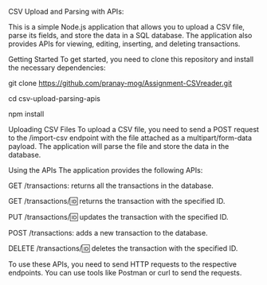 CSV Upload and Parsing with APIs:

This is a simple Node.js application that allows you to upload a CSV file, parse its fields, and store the data in a SQL database. The application also provides APIs for viewing, editing, inserting, and deleting transactions.

Getting Started
To get started, you need to clone this repository and install the necessary dependencies:


git clone https://github.com/pranay-mog/Assignment-CSVreader.git

cd csv-upload-parsing-apis

npm install

Uploading CSV Files
To upload a CSV file, you need to send a POST request to the /import-csv endpoint with the file attached as a multipart/form-data payload. The application will parse the file and store the data in the database.

Using the APIs
The application provides the following APIs:

GET /transactions: returns all the transactions in the database.

GET /transactions/:id: returns the transaction with the specified ID.

PUT /transactions/:id: updates the transaction with the specified ID.

POST /transactions: adds a new transaction to the database.

DELETE /transactions/:id: deletes the transaction with the specified ID.

To use these APIs, you need to send HTTP requests to the respective endpoints. You can use tools like Postman or curl to send the requests.
